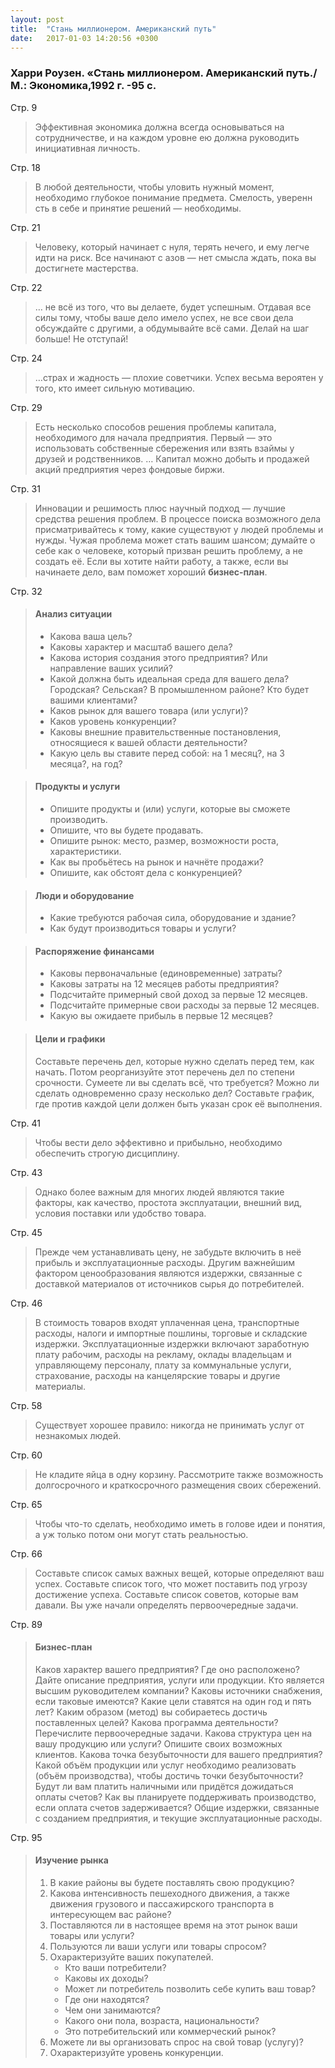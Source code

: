 ```yaml
---
layout: post
title:  "Стань миллионером. Американский путь"
date:   2017-01-03 14:20:56 +0300
---
```


### Харри Роузен. «Стань миллионером. Американский путь./М.: Экономика,1992 г. -95 с.

Стр. 9 

> Эффективная экономика должна всегда основываться на сотрудничестве, и на каждом уровне ею должна руководить инициативная личность.

Стр. 18

> В любой деятельности, чтобы уловить нужный момент, необходимо глубокое понимание предмета.
> Смелость, уверенн сть в себе и принятие решений — необходимы.

Стр. 21

> Человеку, который начинает с нуля, терять нечего, и ему легче идти на риск. Все начинают с азов — нет смысла ждать, пока вы достигнете мастерства.

Стр. 22

> … не всё из того, что вы делаете, будет успешным. Отдавая все силы тому, чтобы ваше дело имело успех, не все свои дела обсуждайте с другими, а обдумывайте всё сами.
Делай на шаг больше! Не отступай!

Стр. 24

> …страх и жадность — плохие советчики. Успех весьма вероятен у того, кто имеет сильную мотивацию.

Стр. 29

> Есть несколько способов решения проблемы капитала, необходимого для начала предприятия. Первый — это использовать собственные сбережения или взять взаймы у друзей и родственников. … Капитал можно добыть и продажей акций предприятия через фондовые биржи.

Стр. 31

> Инновации и решимость плюс научный подход — лучшие средства решения проблем.
> В процессе поиска возможного дела присматривайтесь к тому, какие существуют у людей проблемы и нужды. Чужая проблема может стать вашим шансом; думайте о себе как о человеке, который призван решить проблему, а не создать её.
> Если вы хотите найти работу, а также, если вы начинаете дело, вам поможет хороший **бизнес-план**.

Стр. 32

> #### Анализ ситуации
> 
> - Какова ваша цель?
> - Каковы характер и масштаб вашего дела?
> - Какова история создания этого предприятия? Или направление ваших усилий?
> - Какой должна быть идеальная среда для вашего дела? Городская? Сельская? В промышленном районе? Кто будет вашими клиентами?
> - Каков рынок для вашего товара (или услуги)?
> - Каков уровень конкуренции?
> - Каковы внешние правительственные постановления, относящиеся к вашей области деятельности?
> - Какую цель вы ставите перед собой: на 1 месяц?, на 3 месяца?, на год?

> #### Продукты и услуги
> 
> - Опишите продукты и (или) услуги, которые вы сможете производить.
> - Опишите, что вы будете продавать.
> - Опишите рынок: место, размер, возможности роста, характеристики.
> - Как вы пробьётесь на рынок и начнёте продажи?
> - Опишите, как обстоят дела с конкуренцией?

> #### Люди и оборудование
> 
> - Какие требуются рабочая сила, оборудование и здание?
> - Как будут производиться товары и услуги?

> #### Распоряжение финансами
> 
> - Каковы первоначальные (единовременные) затраты?
> - Каковы затраты на 12 месяцев работы предприятия?
> - Подсчитайте примерный свой доход за первые 12 месяцев.
> - Подсчитайте примерные свои расходы за первые 12 месяцев.
> - Какую вы ожидаете прибыль в первые 12 месяцев?

> #### Цели и графики
> 
> Составьте перечень дел, которые нужно сделать перед тем, как начать. Потом реорганизуйте этот перечень дел по степени срочности.
> Сумеете ли вы сделать всё, что требуется?
> Можно ли сделать одновременно сразу несколько дел?
> Составьте график, где против каждой цели должен быть указан срок её выполнения.

Стр. 41

> Чтобы вести дело эффективно и прибыльно, необходимо обеспечить строгую дисциплину.

Стр. 43

> Однако более важным для многих людей являются такие факторы, как качество, простота эксплуатации, внешний вид, условия поставки или удобство товара.

Стр. 45

> Прежде чем устанавливать цену, не забудьте включить в неё прибыль и эксплуатационные расходы.
> Другим важнейшим фактором ценообразования являются издержки, связанные с доставкой материалов от источников сырья до потребителей.

Стр. 46

> В стоимость товаров входят уплаченная цена, транспортные расходы, налоги и импортные пошлины, торговые и складские издержки. Эксплуатационные издержки включают заработную плату рабочим, расходы на рекламу, оклады владельцам и управляющему персоналу, плату за коммунальные услуги, страхование, расходы на канцелярские товары и другие материалы.

Стр. 58

> Существует хорошее правило: никогда не принимать услуг от незнакомых людей.

Стр. 60

> Не кладите яйца в одну корзину. Рассмотрите также возможность долгосрочного и краткосрочного размещения своих сбережений.

Стр. 65

> Чтобы что-то сделать, необходимо иметь в голове идеи и понятия, а уж только потом они могут стать реальностью.

Стр. 66

> Составьте список самых важных вещей, которые определяют ваш успех. Составьте список того, что может поставить под угрозу достижение успеха. Составьте список советов, которые вам давали. Вы уже начали определять первоочередные задачи.

Стр. 89

> #### Бизнес-план
> 
> Каков характер вашего предприятия?
> Где оно расположено?
> Дайте описание предприятия, услуги или продукции.
> Кто является высшим руководителем компании?
> Каковы источники снабжения, если таковые имеются?
> Какие цели ставятся на один год и пять лет?
> Каким образом (метод) вы собираетесь достичь поставленных целей?
> Какова программа деятельности? Перечислите первоочередные задачи.
> Какова структура цен на вашу продукцию или услуги?
> Опишите своих возможных клиентов.
> Какова точка безубыточности для вашего предприятия?
> Какой объём продукции или услуг необходимо реализовать (объём производства), чтобы достичь точки безубыточности?
> Будут ли вам платить наличными или придётся дожидаться оплаты счетов?
> Как вы планируете поддерживать производство, если оплата счетов задерживается?
> Общие издержки, связанные с созданием предприятия, и текущие эксплуатационные расходы.

Стр. 95

> #### Изучение рынка
> 
> 1. В какие районы вы будете поставлять свою продукцию?
> 2. Какова интенсивность пешеходного движения, а также движения грузового и пассажирского транспорта в интересующем вас районе?
> 3. Поставляются ли в настоящее время на этот рынок ваши товары или услуги?
> 4. Пользуются ли ваши услуги или товары спросом?
> 5. Охарактеризуйте ваших покупателей.
>       - Кто ваши потребители?
>       - Каковы их доходы?
>       - Может ли потребитель позволить себе купить ваш товар?
>       - Где они находятся?
>       - Чем они занимаются?
>       - Какого они пола, возраста, национальности?
>       - Это потребительский или коммерческий рынок?
> 6. Можете ли вы организовать спрос на свой товар (услугу)?
> 7. Охарактеризуйте уровень конкуренции.

